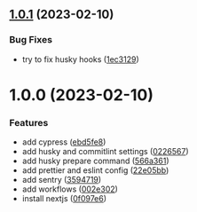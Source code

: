 ## [1.0.1](https://github.com/vainapp/dashboard/compare/v1.0.0...v1.0.1) (2023-02-10)


### Bug Fixes

* try to fix husky hooks ([1ec3129](https://github.com/vainapp/dashboard/commit/1ec3129cde64a33d076abb4b8c42df7b405f23c1))

# 1.0.0 (2023-02-10)


### Features

* add cypress ([ebd5fe8](https://github.com/vainapp/dashboard/commit/ebd5fe88172a191dc2bbe453132435ceae0570fb))
* add husky and commitlint settings ([0226567](https://github.com/vainapp/dashboard/commit/0226567613e42ba05db82e393fcaa9ae3141ecfc))
* add husky prepare command ([566a361](https://github.com/vainapp/dashboard/commit/566a36198335738809532155f32c7b48e1b143b5))
* add prettier and eslint config ([22e05bb](https://github.com/vainapp/dashboard/commit/22e05bbf5dfaf99230da97d90d9c845c6a5d1584))
* add sentry ([3594719](https://github.com/vainapp/dashboard/commit/35947193ba601776c068d983afe0d6b8bf403796))
* add workflows ([002e302](https://github.com/vainapp/dashboard/commit/002e3024271382fde45b01042e7c18876659e24a))
* install nextjs ([0f097e6](https://github.com/vainapp/dashboard/commit/0f097e608bc532d94fea0e388f1646a9bfe36225))
